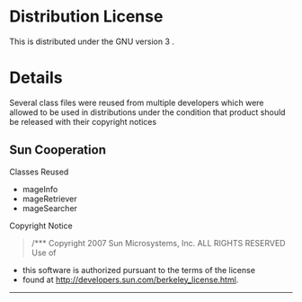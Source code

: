 # Distribution License #

This is distributed under the GNU version 3 .

# Details #

Several class files were reused from multiple developers which were allowed to be used in distributions under the condition that product should be released with their copyright notices

## Sun Cooperation ##

Classes Reused
  * mageInfo
  * mageRetriever
  * mageSearcher

Copyright Notice

> /*** Copyright 2007 Sun Microsystems, Inc. ALL RIGHTS RESERVED Use of
  * this software is authorized pursuant to the terms of the license
  * found at http://developers.sun.com/berkeley_license.html.
  ***

